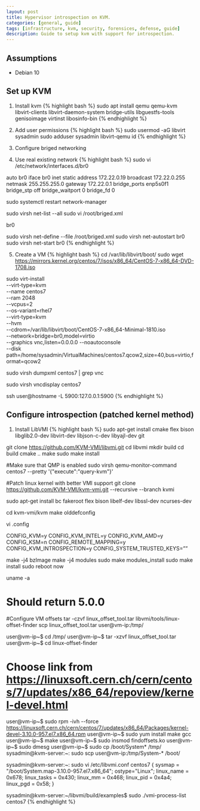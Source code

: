 ```yaml
---
layout: post
title: Hypervisor introspection on KVM.
categories: [general, guide]
tags: [infrastructure, kvm, security, forensices, defense, guide]
description: Guide to setup kvm with support for introspection.
---
```

## Assumptions
* Debian 10

## Set up KVM
1. Install kvm
{% highlight bash %}
sudo apt install qemu qemu-kvm libvirt-clients libvirt-daemon-system bridge-utils libguestfs-tools genisoimage virtinst libosinfo-bin
{% endhighlight %}

2. Add user permissions
{% highlight bash %}
sudo usermod -aG libvirt sysadmin
sudo adduser sysadmin libvirt-qemu
id
{% endhighlight %}

3. Configure briged networking
  1. Use real existing network
{% highlight bash %}
sudo vi /etc/network/interfaces.d/br0

auto br0
iface br0 inet static
    address 172.22.0.19
    broadcast 172.22.0.255
    netmask 255.255.255.0
    gateway 172.22.0.1
    bridge_ports enp5s0f1
    bridge_stp off
    bridge_waitport 0
    bridge_fd 0

sudo systemctl restart network-manager

sudo virsh net-list --all
sudo vi /root/briged.xml

<network>
<name>br0</name>
<forward mode="bridge"/>
<bridge name="br0"/>
</network>

sudo virsh net-define --file /root/briged.xml
sudo virsh net-autostart br0
sudo virsh net-start br0
{% endhighlight %}

5. Create a VM
{% highlight bash %}
cd /var/lib/libvirt/boot/
sudo wget https://mirrors.kernel.org/centos/7/isos/x86_64/CentOS-7-x86_64-DVD-1708.iso

sudo virt-install \
--virt-type=kvm \
--name centos7 \
--ram 2048 \
--vcpus=2 \
--os-variant=rhel7 \
--virt-type=kvm \
--hvm \
--cdrom=/var/lib/libvirt/boot/CentOS-7-x86_64-Minimal-1810.iso \
--network=bridge=br0,model=virtio \
--graphics vnc,listen=0.0.0.0 --noautoconsole \
--disk path=/home/sysadmin/VirtualMachines/centos7.qcow2,size=40,bus=virtio,format=qcow2

sudo virsh dumpxml centos7 | grep vnc

sudo virsh vncdisplay centos7

ssh user@hostname -L 5900:127.0.0.1:5900
{% endhighlight %}

## Configure introspection (patched kernel method)
1. Install LibVMI
{% highlight bash %}
sudo apt-get install cmake flex bison libglib2.0-dev libvirt-dev libjson-c-dev libyajl-dev git

git clone https://github.com/KVM-VMI/libvmi.git
cd libvmi
mkdir build
cd build
cmake ..
make
sudo make install

#Make sure that QMP is enabled
sudo virsh qemu-monitor-command centos7 --pretty '{"execute":"query-kvm"}'

#Patch linux kernel with better VMI support
git clone https://github.com/KVM-VMI/kvm-vmi.git --recursive --branch kvmi

sudo apt-get install bc fakeroot flex bison libelf-dev libssl-dev ncurses-dev

cd kvm-vmi/kvm
make olddefconfig

vi .config

CONFIG_KVM=y
CONFIG_KVM_INTEL=y
CONFIG_KVM_AMD=y
CONFIG_KSM=n
CONFIG_REMOTE_MAPPING=y
CONFIG_KVM_INTROSPECTION=y
CONFIG_SYSTEM_TRUSTED_KEYS=””

make -j4 bzImage
make -j4 modules
sudo make modules_install
sudo make install
sudo reboot now

uname -a 
# Should return 5.0.0


#Configure VM offsets
tar -czvf linux_offset_tool.tar libvmi/tools/linux-offset-finder
scp linux_offset_tool.tar user@vm-ip:/tmp/

user@vm-ip~$ cd /tmp/
user@vm-ip~$ tar -xzvf linux_offset_tool.tar
user@vm-ip~$ cd linux-offset-finder
# Choose link from https://linuxsoft.cern.ch/cern/centos/7/updates/x86_64/repoview/kernel-devel.html
user@vm-ip~$ sudo rpm -ivh --force https://linuxsoft.cern.ch/cern/centos/7/updates/x86_64/Packages/kernel-devel-3.10.0-957.el7.x86_64.rpm
user@vm-ip~$ sudo yum install make gcc
user@vm-ip~$ make
user@vm-ip~$ sudo insmod findoffsets.ko
user@vm-ip~$ sudo dmesg
user@vm-ip~$ sudo cp /boot/System* /tmp/
sysadmin@kvm-server:~: sudo scp user@vm-ip:/tmp/System-* /boot/

sysadmin@kvm-server:~: sudo vi /etc/libvmi.conf 
centos7
{
	sysmap = "/boot/System.map-3.10.0-957.el7.x86_64";
	ostype="Linux";
	linux_name = 0x678;
	linux_tasks = 0x430;
	linux_mm = 0x468;
	linux_pid = 0x4a4;
	linux_pgd = 0x58;
}

sysadmin@kvm-server:~/libvmi/build/examples$ sudo ./vmi-process-list centos7
{% endhighlight %}


